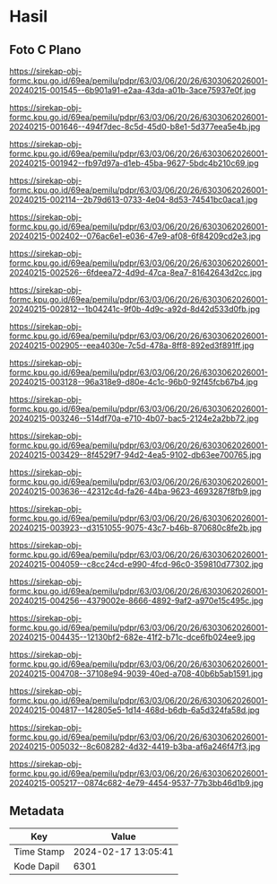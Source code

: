 # Hasil

## Foto C Plano

https://sirekap-obj-formc.kpu.go.id/69ea/pemilu/pdpr/63/03/06/20/26/6303062026001-20240215-001545--6b901a91-e2aa-43da-a01b-3ace75937e0f.jpg

https://sirekap-obj-formc.kpu.go.id/69ea/pemilu/pdpr/63/03/06/20/26/6303062026001-20240215-001646--494f7dec-8c5d-45d0-b8e1-5d377eea5e4b.jpg

https://sirekap-obj-formc.kpu.go.id/69ea/pemilu/pdpr/63/03/06/20/26/6303062026001-20240215-001942--fb97d97a-d1eb-45ba-9627-5bdc4b210c69.jpg

https://sirekap-obj-formc.kpu.go.id/69ea/pemilu/pdpr/63/03/06/20/26/6303062026001-20240215-002114--2b79d613-0733-4e04-8d53-74541bc0aca1.jpg

https://sirekap-obj-formc.kpu.go.id/69ea/pemilu/pdpr/63/03/06/20/26/6303062026001-20240215-002402--076ac6e1-e036-47e9-af08-6f84209cd2e3.jpg

https://sirekap-obj-formc.kpu.go.id/69ea/pemilu/pdpr/63/03/06/20/26/6303062026001-20240215-002526--6fdeea72-4d9d-47ca-8ea7-81642643d2cc.jpg

https://sirekap-obj-formc.kpu.go.id/69ea/pemilu/pdpr/63/03/06/20/26/6303062026001-20240215-002812--1b04241c-9f0b-4d9c-a92d-8d42d533d0fb.jpg

https://sirekap-obj-formc.kpu.go.id/69ea/pemilu/pdpr/63/03/06/20/26/6303062026001-20240215-002905--eea4030e-7c5d-478a-8ff8-892ed3f891ff.jpg

https://sirekap-obj-formc.kpu.go.id/69ea/pemilu/pdpr/63/03/06/20/26/6303062026001-20240215-003128--96a318e9-d80e-4c1c-96b0-92f45fcb67b4.jpg

https://sirekap-obj-formc.kpu.go.id/69ea/pemilu/pdpr/63/03/06/20/26/6303062026001-20240215-003246--514df70a-e710-4b07-bac5-2124e2a2bb72.jpg

https://sirekap-obj-formc.kpu.go.id/69ea/pemilu/pdpr/63/03/06/20/26/6303062026001-20240215-003429--8f4529f7-94d2-4ea5-9102-db63ee700765.jpg

https://sirekap-obj-formc.kpu.go.id/69ea/pemilu/pdpr/63/03/06/20/26/6303062026001-20240215-003636--42312c4d-fa26-44ba-9623-4693287f8fb9.jpg

https://sirekap-obj-formc.kpu.go.id/69ea/pemilu/pdpr/63/03/06/20/26/6303062026001-20240215-003923--d3151055-9075-43c7-b46b-870680c8fe2b.jpg

https://sirekap-obj-formc.kpu.go.id/69ea/pemilu/pdpr/63/03/06/20/26/6303062026001-20240215-004059--c8cc24cd-e990-4fcd-96c0-359810d77302.jpg

https://sirekap-obj-formc.kpu.go.id/69ea/pemilu/pdpr/63/03/06/20/26/6303062026001-20240215-004256--4379002e-8666-4892-9af2-a970e15c495c.jpg

https://sirekap-obj-formc.kpu.go.id/69ea/pemilu/pdpr/63/03/06/20/26/6303062026001-20240215-004435--12130bf2-682e-41f2-b71c-dce6fb024ee9.jpg

https://sirekap-obj-formc.kpu.go.id/69ea/pemilu/pdpr/63/03/06/20/26/6303062026001-20240215-004708--37108e94-9039-40ed-a708-40b6b5ab1591.jpg

https://sirekap-obj-formc.kpu.go.id/69ea/pemilu/pdpr/63/03/06/20/26/6303062026001-20240215-004817--142805e5-1d14-468d-b6db-6a5d324fa58d.jpg

https://sirekap-obj-formc.kpu.go.id/69ea/pemilu/pdpr/63/03/06/20/26/6303062026001-20240215-005032--8c608282-4d32-4419-b3ba-af6a246f47f3.jpg

https://sirekap-obj-formc.kpu.go.id/69ea/pemilu/pdpr/63/03/06/20/26/6303062026001-20240215-005217--0874c682-4e79-4454-9537-77b3bb46d1b9.jpg


## Metadata

| Key        | Value               |
| ---------- | ------------------- |
| Time Stamp | 2024-02-17 13:05:41 |
| Kode Dapil | 6301                |



